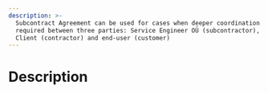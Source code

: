 ```yaml
---
description: >-
  Subcontract Agreement can be used for cases when deeper coordination is
  required between three parties: Service Engineer OÜ (subcontractor), our
  Client (contractor) and end-user (customer)
---
```


# Description

